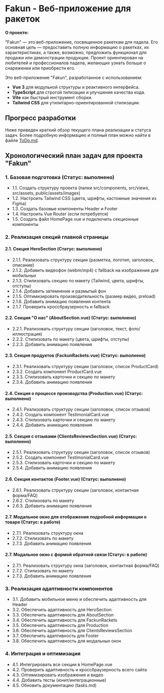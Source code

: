 # Fakun - Веб-приложение для ракеток

**О проекте:**

"Fakun" — это веб-приложение, посвященное ракеткам для падела. Его основная цель — предоставить полную информацию о ракетках, их характеристиках, а также, возможно, предложить функционал для продажи или демонстрации продукции. Проект ориентирован на любителей и профессионалов падела, желающих узнать больше о снаряжении или приобрести его.

Это веб-приложение "Fakun", разработанное с использованием:

- **Vue 3** для модульной структуры и реактивного интерфейса.
- **TypeScript** для строгой типизации и улучшения качества кода.
- **Vite** как быстрый инструмент сборки.
- **Tailwind CSS** для утилитарно-ориентированной стилизации.

## Прогресс разработки

Ниже приведен краткий обзор текущего плана реализации и статуса задач. Более подробную информацию и полный план можно найти в файле [ToDo.md](ToDo.md).

## Хронологический план задач для проекта "Fakun"

### 1. Базовая подготовка (Статус: выполнено)

- 1.1. Создать структуру проекта (папки src/components, src/views, src/assets, public/assets/images)
- 1.2. Настроить Tailwind CSS (цвета, шрифты, кастомные значения из Figma)
- 1.3. Создать базовые компоненты Header и Footer
- 1.4. Настроить Vue Router (если потребуется)
- 1.5. Создать файл HomePage.vue и подключить секционные компоненты

### 2. Реализация секций главной страницы

#### 2.1. Секция HeroSection (Статус: выполнено)

- 2.1.1. Реализовать структуру секции (разметка, логотип, заголовок, описание)
- 2.1.2. Добавить видеофон (webm/mp4) с fallback на изображение для мобильных
- 2.1.3. Стилизовать секцию по макету (Tailwind, цвета, шрифты, отступы)
- 2.1.4. Добавить затемнение и размытый фон
- 2.1.5. Оптимизировать производительность (размер видео, preload)
- 2.1.6. Добавить анимацию появления контента
- 2.1.7. Проверить кроссбраузерность и fallback

#### 2.2. Секция "О нас" (AboutSection.vue) (Статус: выполнено)

- 2.2.1. Реализовать структуру секции (заголовок, текст, фото/иллюстрация)
- 2.2.2. Стилизовать по макету (цвета, шрифты, отступы)
- 2.2.3. Добавить анимацию появления

#### 2.3. Секция продуктов (FackunRackets.vue) (Статус: выполнено)

- 2.3.1. Реализовать структуру секции (заголовок, список ProductCard)
- 2.3.2. Создать компонент ProductCard.vue
- 2.3.3. Стилизовать карточки и секцию по макету
- 2.3.4. Добавить анимацию появления

#### 2.4. Секция о процессе производства (Production.vue) (Статус: выполнено)

- 2.4.1. Реализовать структуру секции (заголовок, список отзывов)
- 2.4.2. Создать компонент TestimonialCard.vue
- 2.4.3. Стилизовать карточки и секцию по макету
- 2.4.4. Добавить анимацию появления

#### 2.5. Секция с отзывами (ClientsReviewsSection.vue) (Статус: выполнено)

- 2.5.1. Реализовать структуру секции (заголовок, список отзывов)
- 2.5.2. Создать компонент TestimonialCard.vue
- 2.5.3. Стилизовать карточки и секцию по макету
- 2.5.4. Добавить анимацию появления

#### 2.6. Секция контактов (Footer.vue) (Статус: выполнено)

- 2.6.1. Реализовать структуру секции (заголовок, контактная форма/FAQ)
- 2.6.2. Стилизовать по макету
- 2.6.3. Добавить анимацию появления

#### 2.7. Модальное окно для отображения подробной информации о товаре (Статус: в работе)

- 2.7.1. Реализовать структуру окна
- 2.7.2. Стилизовать по макету
- 2.7.3. Добавить анимацию появления

#### 2.7. Модальное окно с формой обратной связи (Статус: в работе)

- 2.7.1. Реализовать структуру окна (заголовок, контактная форма/FAQ)
- 2.7.2. Стилизовать по макету
- 2.7.3. Добавить анимацию появления

### 3. Реализация адаптивности компонентов

- 3.1. Добавить мобильное меню и обеспечить адаптивность для Header
- 3.2. Обеспечить адаптивность для HeroSection
- 3.3. Обеспечить адаптивность для AboutSection
- 3.4. Обеспечить адаптивность для FackunRackets
- 3.5. Обеспечить адаптивность для Production
- 3.6. Обеспечить адаптивность для ClientsReviewsSection
- 3.7. Обеспечить адаптивность для Footer
- 3.8. Обеспечить адаптивность для модальных окон

### 4. Интеграция и оптимизация

- 4.1. Интегрировать все секции в HomePage.vue
- 4.2. Проверить адаптивность и кроссбраузерность всего сайта
- 4.3. Оптимизировать изображения и видео
- 4.4. Добавить тесты (юнит/интеграционные)
- 4.5. Обновить документацию (tasks.md)
